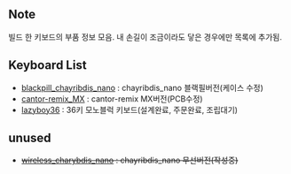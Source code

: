 ## Note
빌드 한 키보드의 부품 정보 모음.
내 손길이 조금이라도 닿은 경우에만 목록에 추가됨.

## Keyboard List
- [blackpill_chayribdis_nano](/blackpill_chayribdis_nano/) : chayribdis_nano 블랙필버전(케이스 수정)
- [cantor-remix_MX](https://github.com/freerer2/cantor-remix_MX) : cantor-remix MX버전(PCB수정)
- [lazyboy36](/lazyboy36/) : 36키 모노블럭 키보드(설계완료, 주문완료, 조립대기)

## unused
- ~~[wireless_charybdis_nano](/wireless_charybdis_nano/) : chayribdis_nano 무선버전(작성중)~~